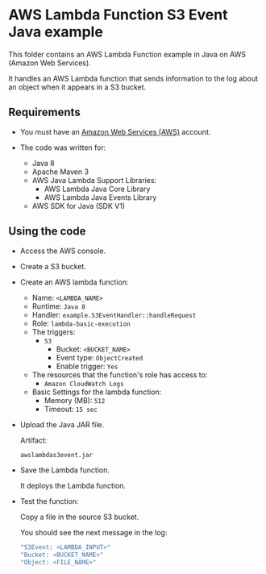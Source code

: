 # AWS Lambda Function S3 Event Java example

This folder contains an AWS Lambda Function example in Java on AWS (Amazon Web Services).

It handles an AWS Lambda function that sends information to the log about an object when it appears in a S3 bucket.

## Requirements

* You must have an [Amazon Web Services (AWS)](http://aws.amazon.com/) account.

* The code was written for:
 
  *  Java 8
  *  Apache Maven 3
  *  AWS Java Lambda Support Libraries:
     *  AWS Lambda Java Core Library
     *  AWS Lambda Java Events Library
  *  AWS SDK for Java (SDK V1)

## Using the code

* Access the AWS console.

* Create a S3 bucket.

* Create an AWS lambda function:
  * Name: `<LAMBDA_NAME>`
  * Runtime: `Java 8`
  * Handler: `example.S3EventHandler::handleRequest`
  * Role: `lambda-basic-execution`
  * The triggers:
    * `S3`
      * Bucket: `<BUCKET_NAME>`
      * Event type: `ObjectCreated`
      * Enable trigger: `Yes`
  * The resources that the function's role has access to:
    * `Amazon CloudWatch Logs`
  * Basic Settings for the lambda function:
    * Memory (MB): `512`
    * Timeout: `15 sec`

* Upload the Java JAR file.

  Artifact:

  ```bash
  awslambdas3event.jar
  ```

* Save the Lambda function.

  It deploys the Lambda function.

* Test the function:

  Copy a file in the source S3 bucket.

  You should see the next message in the log:

  ```bash
  "S3Event: <LAMBDA_INPUT>"
  "Bucket: <BUCKET_NAME>"
  "Object: <FILE_NAME>"
  ```